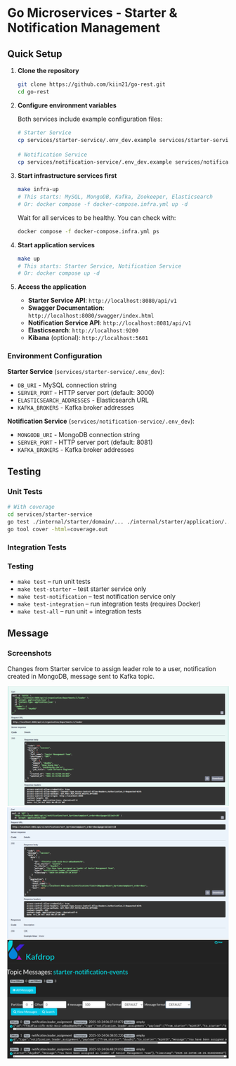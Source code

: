 # Go Microservices - Starter & Notification Management

## Quick Setup

1. **Clone the repository**

   ```bash
   git clone https://github.com/kiin21/go-rest.git
   cd go-rest
   ```

2. **Configure environment variables**

   Both services include example configuration files:

   ```bash
   # Starter Service
   cp services/starter-service/.env_dev.example services/starter-service/.env_dev

   # Notification Service
   cp services/notification-service/.env_dev.example services/notification-service/.env_dev
   ```

3. **Start infrastructure services first**

   ```bash
   make infra-up
   # This starts: MySQL, MongoDB, Kafka, Zookeeper, Elasticsearch
   # Or: docker compose -f docker-compose.infra.yml up -d
   ```

   Wait for all services to be healthy. You can check with:

   ```bash
   docker compose -f docker-compose.infra.yml ps
   ```

4. **Start application services**

   ```bash
   make up
   # This starts: Starter Service, Notification Service
   # Or: docker compose up -d
   ```



5. **Access the application**
   - **Starter Service API**: `http://localhost:8080/api/v1`
   - **Swagger Documentation**: `http://localhost:8080/swagger/index.html`
   - **Notification Service API**: `http://localhost:8081/api/v1`
   - **Elasticsearch**: `http://localhost:9200`
   - **Kibana** (optional): `http://localhost:5601`

### Environment Configuration

**Starter Service** (`services/starter-service/.env_dev`):

- `DB_URI` - MySQL connection string
- `SERVER_PORT` - HTTP server port (default: 3000)
- `ELASTICSEARCH_ADDRESSES` - Elasticsearch URL
- `KAFKA_BROKERS` - Kafka broker addresses

**Notification Service** (`services/notification-service/.env_dev`):

- `MONGODB_URI` - MongoDB connection string
- `SERVER_PORT` - HTTP server port (default: 8081)
- `KAFKA_BROKERS` - Kafka broker addresses

## Testing

### Unit Tests

```bash
# With coverage
cd services/starter-service
go test ./internal/starter/domain/... ./internal/starter/application/... -coverprofile=coverage.out
go tool cover -html=coverage.out
```
### Integration Tests

### Testing

- `make test` – run unit tests
- `make test-starter` – test starter service only
- `make test-notification` – test notification service only
- `make test-integration` – run integration tests (requires Docker)
- `make test-all` – run unit + integration tests


## Message

### Screenshots

Changes from Starter service to assign leader role to a user, notification created in MongoDB, message sent to Kafka topic.

![Changes from Starter service](docs/assignLeader.png)
![List notif from mongo](docs/getNotifs.png)
![Message in Kafka topic](docs/msg.png)